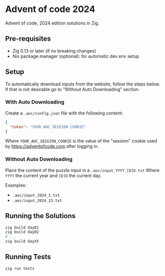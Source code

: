 # Advent of code 2024

Advent of code, 2024 edition solutions in Zig.

## Pre-requisites

* Zig 0.13 or later (if no breaking changes)
* Nix package manager (optional): for automatic dev env setup

## Setup

To automatically download inputs from the website, follow the steps below.
If that is not desirable go to "Without Auto Downloading" section.

### With Auto Downloading

Create a `.aoc/config.json` file with the following content:

```json
{
  "token": "YOUR AOC SESSION COOKIE"
}
```

Where `YOUR_AOC_SESSION_COOKIE` is the value of the "session" cookie used by https://adventofcode.com after logging in.

### Without Auto Downloading

Place the content of the puzzle input in a `.aoc/input_YYYY_[D]D.txt`
Where `YYYY` the current year and `[D]D` the current day.

Examples:
* `.aoc/input_2024_1.txt`
* `.aoc/input_2024_23.txt`


## Running the Solutions

```bash
zig build day01
zig build day02
# ...
zig build dayXX
```

## Running Tests

```bash
zig run tests
```

